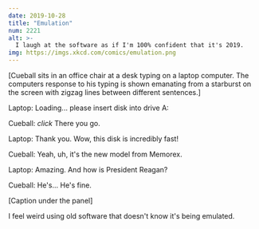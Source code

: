 ```yaml
---
date: 2019-10-28
title: "Emulation"
num: 2221
alt: >-
  I laugh at the software as if I'm 100% confident that it's 2019.
img: https://imgs.xkcd.com/comics/emulation.png
---
```

[Cueball sits in an office chair at a desk typing on a laptop computer. The computers response to his typing is shown emanating from a starburst on the screen with zigzag lines between different sentences.]

Laptop: Loading... please insert disk into drive A:

Cueball: *click* There you go.

Laptop: Thank you. Wow, this disk is incredibly fast!

Cueball: Yeah, uh, it's the new model from Memorex.

Laptop: Amazing. And how is President Reagan?

Cueball: He's... He's fine.

[Caption under the panel]

I feel weird using old software that doesn't know it's being emulated.